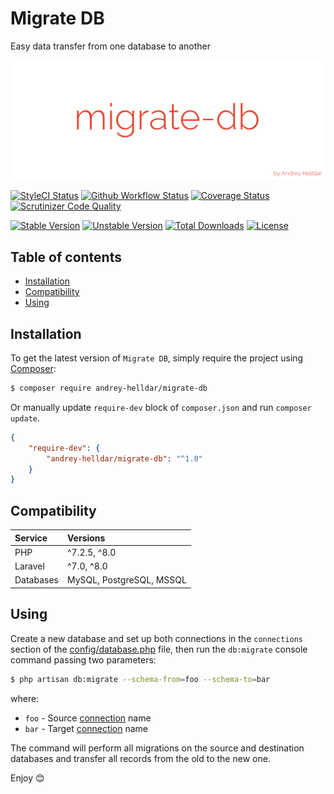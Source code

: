 # Migrate DB

Easy data transfer from one database to another

<p align="center">
    <img src="/.github/images/screenshoot.png?raw=true" alt="Migrate DB"/>
</p>

[![StyleCI Status][badge_styleci]][link_styleci]
[![Github Workflow Status][badge_build]][link_build]
[![Coverage Status][badge_coverage]][link_scrutinizer]
[![Scrutinizer Code Quality][badge_quality]][link_scrutinizer]

[![Stable Version][badge_stable]][link_packagist]
[![Unstable Version][badge_unstable]][link_packagist]
[![Total Downloads][badge_downloads]][link_packagist]
[![License][badge_license]][link_license]

## Table of contents

* [Installation](#installation)
* [Compatibility](#compatibility)
* [Using](#using)

## Installation

To get the latest version of `Migrate DB`, simply require the project using [Composer](https://getcomposer.org):

```bash
$ composer require andrey-helldar/migrate-db
```

Or manually update `require-dev` block of `composer.json` and run `composer update`.

```json
{
    "require-dev": {
        "andrey-helldar/migrate-db": "^1.0"
    }
}
```

## Compatibility

| Service | Versions |
|:---|:---|
| PHP | ^7.2.5, ^8.0 |
| Laravel | ^7.0, ^8.0 |
| Databases | MySQL, PostgreSQL, MSSQL |

## Using

Create a new database and set up both connections in the `connections` section of
the [config/database.php](https://github.com/laravel/laravel/blob/8.x/config/database.php) file, then run the `db:migrate` console command passing two
parameters:

```bash
$ php artisan db:migrate --schema-from=foo --schema-to=bar
```

where:

* `foo` - Source [connection](https://github.com/laravel/laravel/blob/master/config/database.php) name
* `bar` - Target [connection](https://github.com/laravel/laravel/blob/master/config/database.php) name

The command will perform all migrations on the source and destination databases and transfer all records from the old to the new one.

Enjoy 😊

[badge_build]:          https://img.shields.io/github/workflow/status/andrey-helldar/migrate-db/phpunit?style=flat-square

[badge_coverage]:       https://img.shields.io/scrutinizer/coverage/g/andrey-helldar/migrate-db.svg?style=flat-square

[badge_downloads]:      https://img.shields.io/packagist/dt/andrey-helldar/migrate-db.svg?style=flat-square

[badge_license]:        https://img.shields.io/packagist/l/andrey-helldar/migrate-db.svg?style=flat-square

[badge_quality]:        https://img.shields.io/scrutinizer/g/andrey-helldar/migrate-db.svg?style=flat-square

[badge_stable]:         https://img.shields.io/github/v/release/andrey-helldar/migrate-db?label=stable&style=flat-square

[badge_styleci]:        https://styleci.io/repos/338000763/shield

[badge_unstable]:       https://img.shields.io/badge/unstable-dev--main-orange?style=flat-square

[link_build]:           https://github.com/andrey-helldar/migrate-db/actions

[link_license]:         LICENSE

[link_packagist]:       https://packagist.org/packages/andrey-helldar/migrate-db

[link_scrutinizer]:     https://scrutinizer-ci.com/g/andrey-helldar/migrate-db/?branch=main

[link_styleci]:         https://github.styleci.io/repos/338000763
